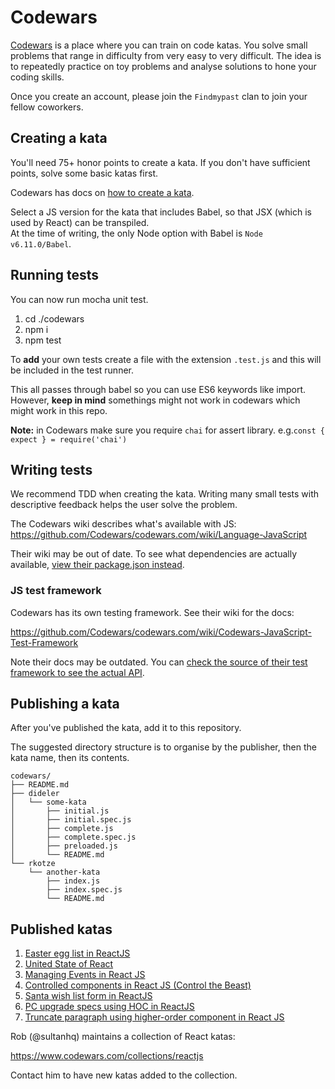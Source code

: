 # Codewars

[Codewars](https://www.codewars.com/) is a place where you can train on code
katas. You solve small problems that range in difficulty from very easy to very
difficult. The idea is to repeatedly practice on toy problems and analyse
solutions to hone your coding skills.

Once you create an account, please join the `Findmypast` clan to join your fellow coworkers.

## Creating a kata

You'll need 75+ honor points to create a kata. If you don't have sufficient points, solve some basic katas first.

Codewars has docs on [how to create a kata](https://github.com/Codewars/codewars.com/wiki/Tutorial%3A-Create-Your-First-Kata).

Select a JS version for the kata that includes Babel, so that JSX (which is used by React) can be transpiled.  
At the time of writing, the only Node option with Babel is `Node v6.11.0/Babel`.

## Running tests

You can now run mocha unit test.

1.  cd ./codewars
1.  npm i
1.  npm test

To **add** your own tests create a file with the extension `.test.js` and this will be included in the test runner.

This all passes through babel so you can use ES6 keywords like import. However, **keep in mind** somethings might not work in codewars which might work in this repo.

**Note:** in Codewars make sure you require `chai` for assert library. e.g.`const { expect } = require('chai')`

## Writing tests

We recommend TDD when creating the kata. Writing many small tests with descriptive feedback helps the user solve the problem.

The Codewars wiki describes what's available with JS: https://github.com/Codewars/codewars.com/wiki/Language-JavaScript

Their wiki may be out of date. To see what dependencies are actually available, [view their package.json instead](https://github.com/Codewars/codewars-runner-cli/blob/master/package.json).

### JS test framework

Codewars has its own testing framework. See their wiki for the docs:

https://github.com/Codewars/codewars.com/wiki/Codewars-JavaScript-Test-Framework

Note their docs may be outdated. You can [check the source of their test framework to see the actual API](https://github.com/Codewars/codewars-runner-cli/blob/master/frameworks/javascript/cw-2.js).

## Publishing a kata

After you've published the kata, add it to this repository.

The suggested directory structure is to organise by the publisher, then the kata name, then its contents.

```
codewars/
├── README.md
├── dideler
│   └── some-kata
│       ├── initial.js
│       ├── initial.spec.js
│       ├── complete.js
│       ├── complete.spec.js
│       ├── preloaded.js
│       └── README.md
└── rkotze
    └── another-kata
        ├── index.js
        ├── index.spec.js
        └── README.md
```

## Published katas

1.  [Easter egg list in ReactJS](https://www.codewars.com/kata/easter-egg-list-in-reactjs)
1.  [United State of React](https://www.codewars.com/kata/united-state-of-react)
1.  [Managing Events in React JS](https://www.codewars.com/kata/managing-events-in-react-js)
1.  [Controlled components in React JS (Control the Beast)](https://www.codewars.com/kata/control-the-beast)
1.  [Santa wish list form in ReactJS](https://www.codewars.com/kata/santa-wish-list-form-in-reactjs)
1.  [PC upgrade specs using HOC in ReactJS](https://www.codewars.com/kata/pc-upgrade-specs-using-hoc-in-reactjs)
1.  [Truncate paragraph using higher-order component in React JS](https://www.codewars.com/kata/truncate-paragraph-using-higher-order-component-in-react-js)

Rob (@sultanhq) maintains a collection of React katas:

https://www.codewars.com/collections/reactjs

Contact him to have new katas added to the collection.
